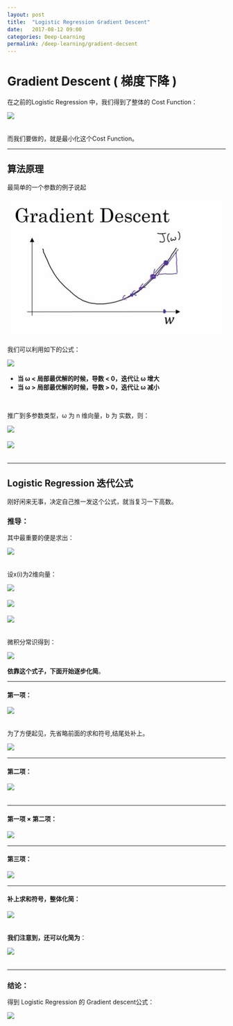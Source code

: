 ```yaml
---
layout: post
title:  "Logistic Regression Gradient Descent"
date:   2017-08-12 09:00
categories: Deep-Learning
permalink: /deep-learning/gradient-decsent
---
```


# Gradient Descent ( 梯度下降 )

在之前的Logistic Regression 中，我们得到了整体的 Cost Function：

<div><img src="http://latex.codecogs.com/gif.latex?
$$
J(\omega, b) \\\\= \frac {1}{m}\sum_{i=1}^{m}L(y_p^{(i)}, y^{(i)})
\\= -\frac {1}{m}\sum_{i=1}^{m}(y^{(i)}\log y_p^{(i)} + (1-y^{(i)})\log (1 - y_p^{(i)}))
$$" /></div><br />

而我们要做的，就是最小化这个Cost Function。

---

## 算法原理

最简单的一个参数的例子说起

![](../images/deep-learning/gradient-descent.jpg)

我们可以利用如下的公式：

<div><img src="http://latex.codecogs.com/gif.latex?
$$
\omega := \omega - \alpha \frac {d J(\omega)}{d \omega}
$$" /></div>

* **当 &omega; < 局部最优解的时候，导数 < 0，迭代让 &omega; 增大**
* **当 &omega; > 局部最优解的时候，导数 > 0，迭代让 &omega; 减小**

<br />

推广到多参数类型，&omega; 为 n 维向量，b 为 实数，则：

<div><img src="http://latex.codecogs.com/gif.latex?
$$
\omega := \omega - \alpha \frac {\partial J(\omega, b)}{\partial \omega}
$$" /></div><br />

<div><img src="http://latex.codecogs.com/gif.latex?
$$
b := b-\alpha \frac {\partial J(\omega, b)}{\partial b}
$$" /></div><br />

---

## Logistic Regression 迭代公式

刚好闲来无事，决定自己推一发这个公式，就当复习一下高数。

### 推导：

其中最重要的便是求出：

<div><img src="http://latex.codecogs.com/gif.latex?
$$\frac {\partial J(\omega, b)}{\partial \omega}$$" /></div><br />

设x(i)为2维向量：

<div><img src="http://latex.codecogs.com/gif.latex?
$$
\hat{y} = \sigma(z)=\frac{1}{1 + e^{-z}}
$$" /></div><br />

<div><img src="http://latex.codecogs.com/gif.latex?
$$
z^{(i)} = \omega_1 x_1^{(i)} + \omega_2 x_2^{(i)} + b
$$" /></div><br />

<div><img src="http://latex.codecogs.com/gif.latex?
$$
J(\omega, b) = -\frac {1}{m}\sum_{i=1}^{m}(y^{(i)}\log \hat{y}^{(i)} + (1-y^{(i)})\log (1 - \hat{y}^{(i)}))
$$" /></div><br />


微积分常识得到：

<div><img src="http://latex.codecogs.com/gif.latex?
$$
\frac {\partial J(\omega, b)}{\partial \omega}\\\\
= \frac {\partial J(\omega, b)}{\partial \hat{y}} 
* \frac {\partial \hat{y}}{\partial z} 
* \frac {\partial z}{\partial \omega} 
$$" /></div>

**依靠这个式子，下面开始逐步化简**。

---

#### 第一项：

<div><img src="http://latex.codecogs.com/gif.latex?
$$
\frac {\partial J(\omega, b)}{\partial \hat{y}} \\\\
= -\frac {1}{m}\sum_{i=1}^{m}(\frac {y}{\hat{y}} - \frac{1 - y}{1 - \hat{y}})
$$" /></div><br />

为了方便起见，先省略前面的求和符号,结尾处补上。

<div><img src="http://latex.codecogs.com/gif.latex?
$$
\frac {y}{\hat{y}} - \frac{1 - y}{1 - \hat{y}} \\\\
= y + ye^{-z} + (y - 1)(e^z + 1) \\\\
= y(2 + e^z + e^{-z}) - e^z - 1
$$" /></div>

---

#### 第二项：

<div><img src="http://latex.codecogs.com/gif.latex?
$$
\frac {\partial \hat{y}}{\partial z} 
= \frac {1}{e^z + e ^{-z} + 2}
$$" /></div><br />

---

#### 第一项 × 第二项：

<div><img src="http://latex.codecogs.com/gif.latex?
$$
\frac {y(2 + e^z + e^{-z}) - e^z - 1}{e^z + e ^{-z} + 2} \\\\
= y - \frac{e^z + 1}{e^z + e ^{-z} + 2} \\\\
= y - \frac{e^{-z}(e^z + 1)}{(e^{-z} + 1)^2} \\\\
= y - \frac{1 + e^{-z}}{(e^{-z} + 1)^2} \\\\
= y - \frac{1}{e^{-z} + 1}
$$" /></div>

---

#### 第三项：

<div><img src="http://latex.codecogs.com/gif.latex?
$$
\frac {\partial z}{\partial \omega} 
= x
$$" /></div>

----

#### 补上求和符号，整体化简：

<div><img src="http://latex.codecogs.com/gif.latex?
$$
\frac {\partial J(\omega, b)}{\partial \omega}
= -\frac {1}{m}\sum_{i=1}^{m}(y - \frac{1}{e^{-z} + 1})x
$$" /></div><br />

**我们注意到，还可以化简为**：

<div><img src="http://latex.codecogs.com/gif.latex?
$$
\frac {\partial J(\omega, b)}{\partial \omega}\\\\
= -\frac {1}{m}\sum_{i=1}^{m}(y - \hat{y})x \\\\
= \frac {1}{m}\sum_{i=1}^{m}(\hat{y} - y)x
$$" /></div><br />


---

### 结论：

得到 Logistic Regression 的 Gradient descent公式：

<div><img src="http://latex.codecogs.com/gif.latex?
$$
\omega := \omega - \frac {\alpha}{m}\sum_{i=1}^{m}(\hat{y} - y)x
$$" /></div><br />
